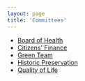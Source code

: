 ```yaml
---
layout: page
title: 'Committees'
---
```


<style>
.page-content ul {
  float: left;
  font-size: 150%;
  line-height: 2;
  margin-right: 100px;
}
</style>


* [Board of Health](board-of-health/)
* [Citizens' Finance](citizens-finance/)
* [Green Team](green-team/)
* [Historic Preservation](historic-preservation/)
* [Quality of Life](quality-of-life/)
